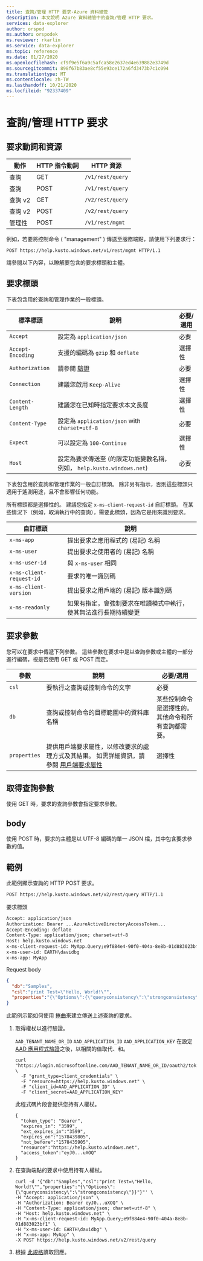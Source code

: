 ```yaml
---
title: 查詢/管理 HTTP 要求-Azure 資料總管
description: 本文說明 Azure 資料總管中的查詢/管理 HTTP 要求。
services: data-explorer
author: orspod
ms.author: orspodek
ms.reviewer: rkarlin
ms.service: data-explorer
ms.topic: reference
ms.date: 01/27/2020
ms.openlocfilehash: cf9f9e5f6a9c5afca58e2637ed4e639882e3749d
ms.sourcegitcommit: 898f67b83ae8cf55e93ce172a6fd3473b7c1c094
ms.translationtype: MT
ms.contentlocale: zh-TW
ms.lasthandoff: 10/21/2020
ms.locfileid: "92337409"
---
```

# <a name="querymanagement-http-request"></a>查詢/管理 HTTP 要求

## <a name="request-verb-and-resource"></a>要求動詞和資源

|動作    |HTTP 指令動詞|HTTP 資源   |
|----------|---------|----------------|
|查詢     |GET      |`/v1/rest/query`|
|查詢     |POST     |`/v1/rest/query`|
|查詢 v2  |GET      |`/v2/rest/query`|
|查詢 v2  |POST     |`/v2/rest/query`|
|管理性|POST     |`/v1/rest/mgmt` |

例如，若要將控制命令 ( "management" ) 傳送至服務端點，請使用下列要求行：

```
POST https://help.kusto.windows.net/v1/rest/mgmt HTTP/1.1
```

請參閱以下內容，以瞭解要包含的要求標頭和主體。

## <a name="request-headers"></a>要求標頭

下表包含用於查詢和管理作業的一般標頭。

|標準標頭  |說明                                                                                 |必要/選用 |
|-----------------|--------------------------------------------------------------------------------------------|------------------|
|`Accept`         |設定為 `application/json`                                                                   |必要          |
|`Accept-Encoding`|支援的編碼為 `gzip` 和 `deflate`                                                |選擇性          |
|`Authorization`  |請參閱 [驗證](./authentication.md)                                                   |必要          |
|`Connection`     |建議您啟用 `Keep-Alive`                                                   |選擇性          |
|`Content-Length` |建議您在已知時指定要求本文長度                            |選擇性          |
|`Content-Type`   |設定為 `application/json` with `charset=utf-8`                                              |必要          |
|`Expect`         |可以設定為 `100-Continue`                                                                |選擇性          |
|`Host`           |設定為要求傳送至 (的限定功能變數名稱，例如， `help.kusto.windows.net`)  |必要|

下表包含用於查詢和管理作業的一般自訂標頭。 除非另有指示，否則這些標頭只適用于遙測用途，且不會影響任何功能。

所有標頭都是選擇性的。 建議您指定 `x-ms-client-request-id` 自訂標頭。 在某些情況下（例如，取消執行中的查詢），需要此標頭，因為它是用來識別要求。

|自訂標頭           |說明                                                                                               |
|------------------------|----------------------------------------------------------------------------------------------------------|
|`x-ms-app`              |提出要求之應用程式的 (易記) 名稱                                                 |
|`x-ms-user`             |提出要求之使用者的 (易記) 名稱                                                        |
|`x-ms-user-id`          |與 `x-ms-user` 相同                                                                                       |
|`x-ms-client-request-id`|要求的唯一識別碼                                                                       |
|`x-ms-client-version`   |提出要求之用戶端的 (易記) 版本識別碼                                       |
|`x-ms-readonly`         |如果有指定，會強制要求在唯讀模式中執行，使其無法進行長期持續變更 |

## <a name="request-parameters"></a>要求參數

您可以在要求中傳遞下列參數。 這些參數在要求中是以查詢參數或主體的一部分進行編碼，視是否使用 GET 或 POST 而定。

|參數   |說明                                                                                 |必要/選用 |
|------------|--------------------------------------------------------------------------------------------|------------------|
|`csl`       |要執行之查詢或控制命令的文字                                             |必要          |
|`db`        |查詢或控制命令的目標範圍中的資料庫名稱            |某些控制命令是選擇性的。 <br>其他命令和所有查詢都需要。 </br>                                                                   |
|`properties`|提供用戶端要求屬性，以修改要求的處理方式及其結果。 如需詳細資訊，請參閱 [用戶端要求屬性](../netfx/request-properties.md)                                               | 選擇性         |

## <a name="get-query-parameters"></a>取得查詢參數

使用 GET 時，要求的查詢參數會指定要求參數。

## <a name="body"></a>body

使用 POST 時，要求的主體是以 UTF-8 編碼的單一 JSON 檔，其中包含要求參數的值。

## <a name="examples"></a>範例

此範例顯示查詢的 HTTP POST 要求。

```txt
POST https://help.kusto.windows.net/v2/rest/query HTTP/1.1
```

要求標頭

```txt
Accept: application/json
Authorization: Bearer ...AzureActiveDirectoryAccessToken...
Accept-Encoding: deflate
Content-Type: application/json; charset=utf-8
Host: help.kusto.windows.net
x-ms-client-request-id: MyApp.Query;e9f884e4-90f0-404a-8e8b-01d883023bf1
x-ms-user-id: EARTH\davidbg
x-ms-app: MyApp
```

Request body

```json
{
  "db":"Samples",
  "csl":"print Test=\"Hello, World!\"",
  "properties":"{\"Options\":{\"queryconsistency\":\"strongconsistency\"},\"Parameters\":{},\"ClientRequestId\":\"MyApp.Query;e9f884e4-90f0-404a-8e8b-01d883023bf1\"}"
}
```

此範例示範如何使用 [捲曲](https://curl.haxx.se/)來建立傳送上述查詢的要求。

1. 取得權杖以進行驗證。

    `AAD_TENANT_NAME_OR_ID` `AAD_APPLICATION_ID` `AAD_APPLICATION_KEY` 在設定[AAD 應用程式驗證](../../../provision-azure-ad-app.md)之後，以相關的值取代、和。

    ```
    curl "https://login.microsoftonline.com/AAD_TENANT_NAME_OR_ID/oauth2/token" \
      -F "grant_type=client_credentials" \
      -F "resource=https://help.kusto.windows.net" \
      -F "client_id=AAD_APPLICATION_ID" \
      -F "client_secret=AAD_APPLICATION_KEY"
    ```

    此程式碼片段會提供您持有人權杖。

    ```
    {
      "token_type": "Bearer",
      "expires_in": "3599",
      "ext_expires_in":"3599", 
      "expires_on":"1578439805",
      "not_before":"1578435905",
      "resource":"https://help.kusto.windows.net",
      "access_token":"eyJ0...uXOQ"
    }
    ```

1. 在查詢端點的要求中使用持有人權杖。

    ```
    curl -d '{"db":"Samples","csl":"print Test=\"Hello, World!\"","properties":"{\"Options\":{\"queryconsistency\":\"strongconsistency\"}}"}"' \
    -H "Accept: application/json" \
    -H "Authorization: Bearer eyJ0...uXOQ" \
    -H "Content-Type: application/json; charset=utf-8" \
    -H "Host: help.kusto.windows.net" \
    -H "x-ms-client-request-id: MyApp.Query;e9f884e4-90f0-404a-8e8b-01d883023bf1" \
    -H "x-ms-user-id: EARTH\davidbg" \
    -H "x-ms-app: MyApp" \
    -X POST https://help.kusto.windows.net/v2/rest/query
    ```

1. 根據 [此規格](response.md)讀取回應。
